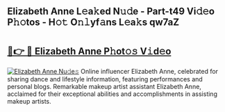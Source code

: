 ## Elizabeth Anne L𝚎a𝚔ed N𝚞𝚍e - Part-t49 Vi𝚍𝚎o P𝚑𝚘tos - H𝚘𝚝 O𝚗𝚕yf𝚊ns L𝚎a𝚔s qw7aZ

# <h2><a href="http://kfbdkq.oniu.top/?m=Elizabeth+Anne">🔗👉 🔴 Elizabeth Anne P𝚑ot𝚘𝚜 V𝚒d𝚎o</a></h2>

[![Elizabeth Anne Nu𝚍e𝚜](https://i.imgur.com/0qMVB7G.gif)](http://kfbdkq.oniu.top/?m=Elizabeth+Anne)
Online influencer Elizabeth Anne, celebrated for sharing dance and lifestyle information, featuring performances and personal blogs. Remarkable makeup artist assistant Elizabeth Anne, acclaimed for their exceptional abilities and accomplishments in assisting makeup artists.  
